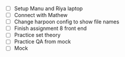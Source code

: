 - [ ] Setup Manu and Riya laptop
- [ ] Connect with Mathew
- [ ] Change harpoon config to show file names
- [ ] Finish assignment 8 front end
- [ ] Practice set theory
- [ ] Practice QA from mock
- [ ] Mock